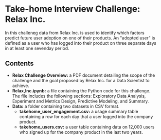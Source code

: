 # Take-home Interview Challenge: Relax Inc.
In this challeneg data from Relax Inc. is used to identify which factors predict future user adoption on one of their products. An "adopted user" is defined as a user who has logged into their product on three separate days in at least one seven­day period.

## Contents
* **Relax Challenge Overview:** a PDF document detailing the scope of the challenge and the goal proposed by Relax Inc. for a Data Scientist to achieve.
* **Relax,Inc.ipynb:** a file containing the Python code for this challenge. The file includes the following sections: Exploratory Data Analysis, Experiment and Metrics Design, Predictive Modeling, and Summary.
*  **Data:** a folder containing two datasets in CSV format.
    * **takehome_user_engagement.csv:** a usage summary table containing a row for each day that a user logged into the company product.
    * **takehome_users.csv:** a user table containing data on 12,000 users who signed up for the company product in the last two years.

